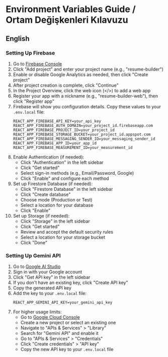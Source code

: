 # Environment Variables Guide / Ortam Değişkenleri Kılavuzu

## English

### Setting Up Firebase

1. Go to [Firebase Console](https://console.firebase.google.com/)
2. Click "Add project" and enter your project name (e.g., "resume-builder")
3. Enable or disable Google Analytics as needed, then click "Create project"
4. After project creation is complete, click "Continue"
5. In the Project Overview, click the web icon (</>) to add a web app
6. Register your app with a nickname (e.g., "resume-builder-web"), then click "Register app"
7. Firebase will show you configuration details. Copy these values to your `.env.local` file:
   ```
   REACT_APP_FIREBASE_API_KEY=your_api_key
   REACT_APP_FIREBASE_AUTH_DOMAIN=your_project_id.firebaseapp.com
   REACT_APP_FIREBASE_PROJECT_ID=your_project_id
   REACT_APP_FIREBASE_STORAGE_BUCKET=your_project_id.appspot.com
   REACT_APP_FIREBASE_MESSAGING_SENDER_ID=your_messaging_sender_id
   REACT_APP_FIREBASE_APP_ID=your_app_id
   REACT_APP_FIREBASE_MEASUREMENT_ID=your_measurement_id
   ```
8. Enable Authentication (if needed):
   - Click "Authentication" in the left sidebar
   - Click "Get started"
   - Select sign-in methods (e.g., Email/Password, Google)
   - Click "Enable" and configure each method
9. Set up Firestore Database (if needed):
   - Click "Firestore Database" in the left sidebar
   - Click "Create database"
   - Choose mode (Production or Test)
   - Select a location for your database
   - Click "Enable"
10. Set up Storage (if needed):
    - Click "Storage" in the left sidebar
    - Click "Get started"
    - Review and accept the default security rules
    - Select a location for your storage bucket
    - Click "Done"

### Setting Up Gemini API

1. Go to [Google AI Studio](https://makersuite.google.com/app/apikey)
2. Sign in with your Google account
3. Click "Get API key" in the left sidebar
4. If you don't have an existing key, click "Create API key"
5. Copy the generated API key
6. Add the key to your `.env.local` file:
   ```
   REACT_APP_GEMINI_API_KEY=your_gemini_api_key
   ```
7. For higher usage limits:
   - Go to [Google Cloud Console](https://console.cloud.google.com/)
   - Create a new project or select an existing one
   - Navigate to "APIs & Services" > "Library"
   - Search for "Gemini API" and enable it
   - Go to "APIs & Services" > "Credentials"
   - Click "Create credentials" > "API key"
   - Copy the new API key to your `.env.local` file
   ```